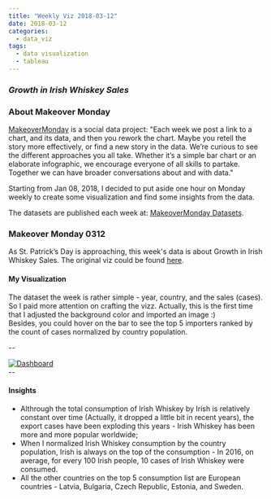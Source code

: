 ```yaml
---
title: "Weekly Viz 2018-03-12"
date: 2018-03-12
categories:
  - data_viz
tags:
  - data visualization
  - tableau
---
```


### *Growth in Irish Whiskey Sales*


### About Makeover Monday

[MakeoverMonday](http://www.makeovermonday.co.uk/) is a social data project:
"Each week we post a link to a chart, and its data, and then you rework the chart.
Maybe you retell the story more effectively, or find a new story in the data.
We’re curious to see the different approaches you all take. Whether it’s a simple bar chart or an elaborate infographic, we encourage everyone of all skills to partake.
Together we can have broader conversations about and with data."

Starting from Jan 08, 2018, I decided to put aside one hour on Monday weekly to create some visualization and find some insights from the data.

The datasets are published each week at: [MakeoverMonday Datasets](http://www.makeovermonday.co.uk/data/).

### Makeover Monday 0312

As St. Patrick’s Day is approaching, this week's data is about Growth in Irish Whiskey Sales. The original viz could be found [here](https://www.bloomberg.com/news/articles/2017-10-13/irish-whiskey-is-following-scotch-s-high-end-strategy).

#### My Visualization

The dataset the week is rather simple - year, country, and the sales (cases). So I paid more attention on crafting the vizz.
Actually, this is the first time that I adjusted the background color and imported an image :)  
Besides, you could hover on the bar to see the top 5 importers ranked by the count of cases normalized by country population.  

--  
<div class='tableauPlaceholder' id='viz1520919861645' style='position: relative'>
<noscript><a href='#'>
  <img alt='Dashboard ' src='https:&#47;&#47;public.tableau.com&#47;static&#47;images&#47;Ma&#47;MakeOverMonday0312&#47;Dashboard&#47;1_rss.png' style='border: none' />
</a></noscript>
<object class='tableauViz'  style='display:none;'>
  <param name='host_url' value='https%3A%2F%2Fpublic.tableau.com%2F' />
  <param name='embed_code_version' value='3' />
  <param name='site_root' value='' />
  <param name='name' value='MakeOverMonday0312&#47;Dashboard' />
  <param name='tabs' value='no' />
  <param name='toolbar' value='yes' />
  <param name='static_image' value='https:&#47;&#47;public.tableau.com&#47;static&#47;images&#47;Ma&#47;MakeOverMonday0312&#47;Dashboard&#47;1.png' />
  <param name='animate_transition' value='yes' />
  <param name='display_static_image' value='yes' />
  <param name='display_spinner' value='yes' />
  <param name='display_overlay' value='yes' />
  <param name='display_count' value='yes' />
  <param name='filter' value='publish=yes' />
</object></div>              
<script type='text/javascript'>                   
  var divElement = document.getElementById('viz1520919861645');               
  var vizElement = divElement.getElementsByTagName('object')[0];              
  vizElement.style.width='800px';vizElement.style.height='627px';                
  var scriptElement = document.createElement('script');                 
  scriptElement.src = 'https://public.tableau.com/javascripts/api/viz_v1.js';         
  vizElement.parentNode.insertBefore(scriptElement, vizElement);               
</script>  
--  

#### Insights
* Althrough the total consumption of Irish Whiskey by Irish is relatively constant over time (Actually, it dropped a little bit in recent years), the export cases have been exploding this years - Irish Whiskey has been more and more popular worldwide;  
* When I normalized Irish Whiskey consumption by the country population, Irish is always on the top of the consumption - In 2016, on average, for every 100 Irish people, 10 cases of Irish Whiskey were consumed.  
* All the other countries on the top 5 consumption list are European countries - Latvia, Bulgaria, Czech Republic, Estonia, and Sweden.   

